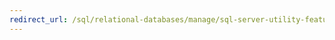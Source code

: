 ```yaml
---
redirect_url: /sql/relational-databases/manage/sql-server-utility-features-and-tasks?view=sql-server-2014
---
```

